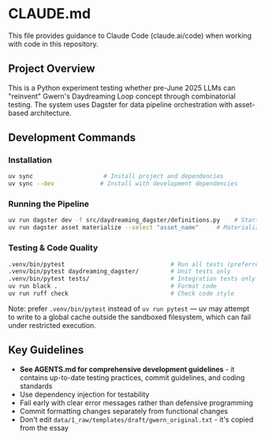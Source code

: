 # CLAUDE.md

This file provides guidance to Claude Code (claude.ai/code) when working with code in this repository.

## Project Overview

This is a Python experiment testing whether pre-June 2025 LLMs can "reinvent" Gwern's Daydreaming Loop concept through combinatorial testing. The system uses Dagster for data pipeline orchestration with asset-based architecture.

## Development Commands

### Installation
```bash
uv sync                    # Install project and dependencies
uv sync --dev             # Install with development dependencies
```

### Running the Pipeline
```bash
uv run dagster dev -f src/daydreaming_dagster/definitions.py    # Start Dagster UI
uv run dagster asset materialize --select "asset_name"     # Materialize specific assets
```

### Testing & Code Quality
```bash
.venv/bin/pytest                              # Run all tests (preferred)
.venv/bin/pytest daydreaming_dagster/         # Unit tests only
.venv/bin/pytest tests/                       # Integration tests only
uv run black .                                # Format code
uv run ruff check                             # Check code style
```

Note: prefer `.venv/bin/pytest` instead of `uv run pytest` — uv may attempt to write to a global cache outside the sandboxed filesystem, which can fail under restricted execution.

## Key Guidelines

- **See AGENTS.md for comprehensive development guidelines** - it contains up-to-date testing practices, commit guidelines, and coding standards
- Use dependency injection for testability
- Fail early with clear error messages rather than defensive programming  
- Commit formatting changes separately from functional changes
- Don't edit `data/1_raw/templates/draft/gwern_original.txt` - it's copied from the essay
